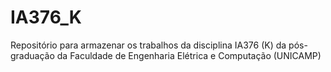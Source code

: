 # IA376_K
Repositório para armazenar os trabalhos da disciplina IA376 (K) da pós-graduação da Faculdade de Engenharia Elétrica e Computação (UNICAMP)
